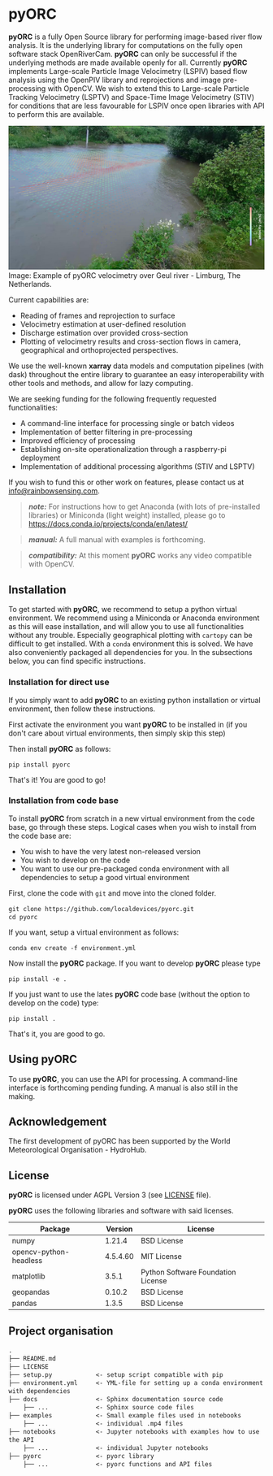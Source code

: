 pyORC
=====

**pyORC** is a fully Open Source library for performing image-based river flow analysis. It is the underlying library for 
computations on the fully open software stack OpenRiverCam. **pyORC** can only be successful if the underlying methods
are made available openly for all. Currently **pyORC** implements Large-scale Particle Image Velocimetry (LSPIV) based
flow analysis using the OpenPIV library and reprojections and image pre-processing with OpenCV. We wish to extend this 
to Large-scale Particle Tracking Velocimetry (LSPTV) and Space-Time Image Velocimetry (STIV) for conditions that are less favourable for LSPIV once open
libraries with API to perform this are available. 

![example_image](examples/example.jpg)
Image: Example of pyORC velocimetry over Geul river - Limburg, The Netherlands.

Current capabilities are:
* Reading of frames and reprojection to surface
* Velocimetry estimation at user-defined resolution
* Discharge estimation over provided cross-section
* Plotting of velocimetry results and cross-section flows in camera, geographical and orthoprojected perspectives.

We use the well-known **xarray** data models and computation pipelines (with dask) throughout the entire library to 
guarantee an easy interoperability with other tools and methods, and allow for lazy computing. 

We are seeking funding for the following frequently requested functionalities:
* A command-line interface for processing single or batch videos
* Implementation of better filtering in pre-processing
* Improved efficiency of processing
* Establishing on-site operationalization through a raspberry-pi deployment
* Implementation of additional processing algorithms (STIV and LSPTV) 

If you wish to fund this or other work on features, please contact us at info@rainbowsensing.com.

> **_note:_**  For instructions how to get Anaconda (with lots of pre-installed libraries) or Miniconda (light weight) installed, please go to https://docs.conda.io/projects/conda/en/latest/

> **_manual:_** A full manual with examples is forthcoming.

> **_compatibility:_** At this moment **pyORC** works any video compatible with OpenCV.

Installation
------------

To get started with **pyORC**, we recommend to setup a python virtual environment. 
We recommend using a Miniconda or Anaconda environment as this will ease installation, and will allow you to use all
functionalities without any trouble. Especially geographical plotting with `cartopy` can be difficult to get installed. 
With a `conda` environment this is solved. We have also conveniently packaged all dependencies for you. 
In the subsections below, you can find specific instructions. 

### Installation for direct use

If you simply want to add **pyORC** to an existing python installation or virtual environment, then follow these 
instructions.

First activate the environment you want **pyORC** to be installed in (if you don't care about virtual environments, then 
simply skip this step)

Then install **pyORC** as follows:
```
pip install pyorc
```
That's it! You are good to go!

### Installation from code base

To install **pyORC** from scratch in a new virtual environment from the code base, go through these steps. Logical cases
when you wish to install from the code base are:
* You wish to have the very latest non-released version
* You wish to develop on the code
* You want to use our pre-packaged conda environment with all dependencies to setup a good virtual environment

First, clone the code with `git` and move into the cloned folder.

```
git clone https://github.com/localdevices/pyorc.git
cd pyorc
```

If you want, setup a virtual environment as follows:
```
conda env create -f environment.yml
```

Now install the **pyORC** package. If you want to develop **pyORC** please type
```
pip install -e .
```
If you just want to use the lates **pyORC** code base (without the option to develop on the code) type:
```
pip install .
```
That's it, you are good to go.

Using pyORC
-----------
To use **pyORC**, you can use the API for processing. A command-line interface is forthcoming pending funding. 
A manual is also still in the making.

Acknowledgement
---------------
The first development of pyORC has been supported by the World Meteorological Organisation - HydroHub. 

License
-------
**pyORC** is licensed under AGPL Version 3 (see [LICENSE](./LICENSE) file).

**pyORC** uses the following libraries and software with said licenses.

| Package                | Version      | License                                            |
|------------------------|--------------|----------------------------------------------------|
| numpy                  | 1.21.4       | BSD License                                        |
| opencv-python-headless | 4.5.4.60     | MIT License                                        |                                                                                      
| matplotlib             | 3.5.1        | Python Software Foundation License                 |                                                               
| geopandas              | 0.10.2       | BSD License                                        |                                                                                              
 | pandas                 | 1.3.5        | BSD License                                        |                                                                                      

Project organisation
--------------------

    .
    ├── README.md
    ├── LICENSE
    ├── setup.py            <- setup script compatible with pip
    ├── environment.yml     <- YML-file for setting up a conda environment with dependencies
    ├── docs                <- Sphinx documentation source code
        ├── ...             <- Sphinx source code files
    ├── examples            <- Small example files used in notebooks
        ├── ...             <- individual .mp4 files
    ├── notebooks           <- Jupyter notebooks with examples how to use the API
        ├── ...             <- individual Jupyter notebooks
    ├── pyorc               <- pyorc library
        ├── ...             <- pyorc functions and API files

